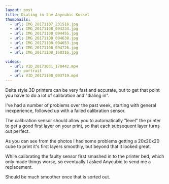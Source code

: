 ```yaml
---
layout: post
title: Dialing in the Anycubic Kossel
thumbnails:
  - url: IMG_20171107_231516.jpg
  - url: IMG_20171108_094234.jpg
  - url: IMG_20171108_094455.jpg
  - url: IMG_20171108_094638.jpg
  - url: IMG_20171108_094653.jpg
  - url: IMG_20171108_094726.jpg
  - url: IMG_20171108_160216.jpg

videos:
  - url: VID_20171031_170442.mp4
    ar: portrait
  - url: VID_20171108_093719.mp4
---
```


Delta style 3D printers can be very fast and accurate, but to get that point you have to do a lot of calibration and "dialing in".

I've had a number of problems over the past week, starting with general inexperience, followed up with a failed calibration sensor.

The calibration sensor should allow you to automatically "level" the printer to get a good first layer on your print, so that each subsequent layer turns out perfect.

As you can see from the photos I had some problems getting a 20x20x20 cube to print it's first layers smoothly, but beyond that it looked great.

While calibrating the faulty sensor first smashed in to the printer bed, which only made things worse, so eventually I asked Anycubic to send me a replacement.

Should be much smoother once that is sorted out.
